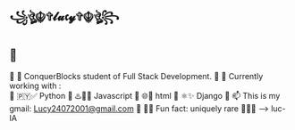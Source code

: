## ꧁ঔৣ☬✞𝓵𝓾𝖈𝔂✞☬ঔৣ꧂
##         🦄
🦋 🌱 ConquerBlocks student of Full Stack Development.
🦋 🔭 Currently working with :  
🦋 🇵🇾✅ Python 
🦋 ♨️‌👨‍💻‌ Javascript
🦋 🌐🚀 html 
🦋 ⚛️✨ Django
🦋 📫 This is my gmail: Lucy24072001@gmail.com
🦋 🎡🎪 Fun fact: uniquely rare 🎠🎆🎢
--> luc-IA
